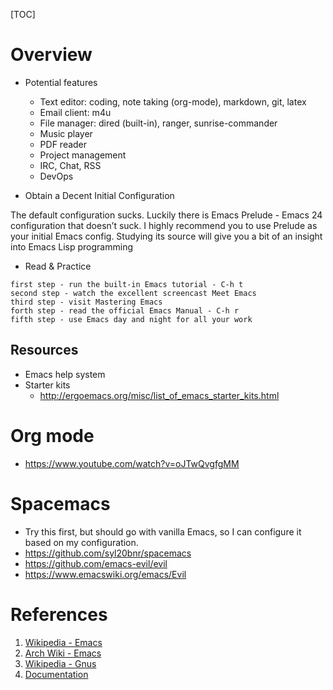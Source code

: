 [TOC]

# Overview

- Potential features
    + Text editor: coding, note taking (org-mode), markdown, git, latex
    + Email client: m4u
    + File manager: dired (built-in), ranger, sunrise-commander
    + Music player
    + PDF reader
    + Project management
    + IRC, Chat, RSS
    + DevOps

- Obtain a Decent Initial Configuration

The default configuration sucks. Luckily there is Emacs Prelude - Emacs
24 configuration that doesn’t suck. I highly recommend you to use
Prelude as your initial Emacs config. Studying its source will give you
a bit of an insight into Emacs Lisp programming

- Read & Practice

```
first step - run the built-in Emacs tutorial - C-h t
second step - watch the excellent screencast Meet Emacs
third step - visit Mastering Emacs
forth step - read the official Emacs Manual - C-h r
fifth step - use Emacs day and night for all your work
```

## Resources

- Emacs help system
- Starter kits
    + http://ergoemacs.org/misc/list_of_emacs_starter_kits.html

# Org mode

- https://www.youtube.com/watch?v=oJTwQvgfgMM

# Spacemacs

- Try this first, but should go with vanilla Emacs, so I can configure
  it based on my configuration.
- https://github.com/syl20bnr/spacemacs
- https://github.com/emacs-evil/evil
- https://www.emacswiki.org/emacs/Evil

# References
1. [Wikipedia - Emacs][1]
2. [Arch Wiki - Emacs][2]
3. [Wikipedia - Gnus][3]
4. [Documentation][4]

[1]: https://en.wikipedia.org/wiki/Emacs "Wikipedia - Emacs"
[2]: https://wiki.archlinux.org/index.php/Emacs "Arch Wiki - Emacs"
[3]: https://en.wikipedia.org/wiki/Gnus "Wikipedia - Gnus"
[4]: https://www.gnu.org/software/emacs/documentation.html "Documentation"
